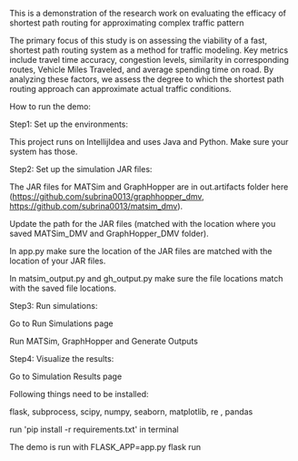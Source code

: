 This is a demonstration of the research work on evaluating the efficacy of shortest path routing for approximating complex traffic pattern

The primary focus of this study is on assessing the viability of a fast, shortest path routing system as a method for traffic modeling. Key metrics include travel time accuracy, congestion levels, similarity in corresponding routes, Vehicle Miles Traveled, and average spending time on road. By analyzing these factors, we assess the degree to which the shortest path routing approach can approximate actual traffic conditions.

How to run the demo:

Step1:
Set up the environments:

This project runs on IntellijIdea and uses Java and Python. Make sure your system has those.

Step2:
Set up the simulation JAR files:

The JAR files for MATSim and GraphHopper are in out.artifacts folder here (https://github.com/subrina0013/graphhopper_dmv, https://github.com/subrina0013/matsim_dmv).

Update the path for the JAR files (matched with the location where you saved MATSim_DMV and GraphHopper_DMV folder).

In app.py make sure the location of the JAR files are matched with the location of your JAR files.

In matsim_output.py and gh_output.py make sure the file locations match with the saved file locations.

Step3:
Run simulations:

Go to Run Simulations page

Run MATSim, GraphHopper and Generate Outputs

Step4:
Visualize the results:

Go to Simulation Results page

Following things need to be installed:

flask, subprocess, scipy, numpy, seaborn, matplotlib, re , pandas

run 'pip install -r requirements.txt' in terminal

The demo is run with FLASK_APP=app.py flask run
